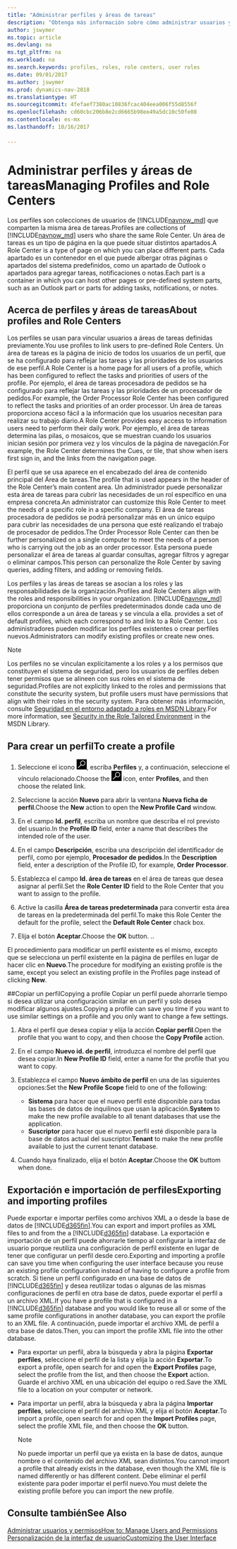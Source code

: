 ```yaml
---
title: "Administrar perfiles y áreas de tareas"
description: "Obtenga más información sobre cómo administrar usuarios y áreas de tareas en Dynamics NAV."
author: jswymer
ms.topic: article
ms.devlang: na
ms.tgt_pltfrm: na
ms.workload: na
ms.search.keywords: profiles, roles, role centers, user roles
ms.date: 09/01/2017
ms.author: jswymer
ms.prod: dynamics-nav-2018
ms.translationtype: HT
ms.sourcegitcommit: 4fefaef7380ac10836fcac404eea006f55d8556f
ms.openlocfilehash: cd60cbc206b8e2cd6665b98ee49a5dc10c50fe08
ms.contentlocale: es-mx
ms.lasthandoff: 10/16/2017

---
```

# <a name="managing-profiles-and-role-centers"></a><span data-ttu-id="292e5-103">Administrar perfiles y áreas de tareas</span><span class="sxs-lookup"><span data-stu-id="292e5-103">Managing Profiles and Role Centers</span></span>
<span data-ttu-id="292e5-104">Los perfiles son colecciones de usuarios de [!INCLUDE[navnow_md](includes/navnow_md.md)] que comparten la misma área de tareas.</span><span class="sxs-lookup"><span data-stu-id="292e5-104">Profiles are collections of [!INCLUDE[navnow_md](includes/navnow_md.md)] users who share the same Role Center.</span></span> <span data-ttu-id="292e5-105">Un área de tareas es un tipo de página en la que puede situar distintos apartados.</span><span class="sxs-lookup"><span data-stu-id="292e5-105">A Role Center is a type of page on which you can place different parts.</span></span> <span data-ttu-id="292e5-106">Cada apartado es un contenedor en el que puede albergar otras páginas o apartados del sistema predefinidos, como un apartado de Outlook o apartados para agregar tareas, notificaciones o notas.</span><span class="sxs-lookup"><span data-stu-id="292e5-106">Each part is a container in which you can host other pages or pre-defined system parts, such as an Outlook part or parts for adding tasks, notifications, or notes.</span></span>  

## <a name="about-profiles-and-role-centers"></a><span data-ttu-id="292e5-107">Acerca de perfiles y áreas de tareas</span><span class="sxs-lookup"><span data-stu-id="292e5-107">About profiles and Role Centers</span></span>
<span data-ttu-id="292e5-108">Los perfiles se usan para vincular usuarios a áreas de tareas definidas previamente.</span><span class="sxs-lookup"><span data-stu-id="292e5-108">You use profiles to link users to pre-defined Role Centers.</span></span> <span data-ttu-id="292e5-109">Un área de tareas es la página de inicio de todos los usuarios de un perfil, que se ha configurado para reflejar las tareas y las prioridades de los usuarios de ese perfil.</span><span class="sxs-lookup"><span data-stu-id="292e5-109">A Role Center is a home page for all users of a profile, which has been configured to reflect the tasks and priorities of users of the profile.</span></span> <span data-ttu-id="292e5-110">Por ejemplo, el área de tareas procesadora de pedidos se ha configurado para reflejar las tareas y las prioridades de un procesador de pedidos.</span><span class="sxs-lookup"><span data-stu-id="292e5-110">For example, the Order Processor Role Center has been configured to reflect the tasks and priorities of an order processor.</span></span> <span data-ttu-id="292e5-111">Un área de tareas proporciona acceso fácil a la información que los usuarios necesitan para realizar su trabajo diario.</span><span class="sxs-lookup"><span data-stu-id="292e5-111">A Role Center provides easy access to information users need to perform their daily work.</span></span> <span data-ttu-id="292e5-112">Por ejemplo, el área de tareas determina las pilas, o mosaicos, que se muestran cuando los usuarios inician sesión por primera vez y los vínculos de la página de navegación.</span><span class="sxs-lookup"><span data-stu-id="292e5-112">For example, the Role Center determines the Cues, or tile, that show when isers first sign in, and the links from the navigation page.</span></span>

<span data-ttu-id="292e5-113">El perfil que se usa aparece en el encabezado del área de contenido principal del Área de tareas.</span><span class="sxs-lookup"><span data-stu-id="292e5-113">The profile that is used appears in the header of the Role Center’s main content area.</span></span> <span data-ttu-id="292e5-114">Un administrador puede personalizar esta área de tareas para cubrir las necesidades de un rol específico en una empresa concreta.</span><span class="sxs-lookup"><span data-stu-id="292e5-114">An administrator can customize this Role Center to meet the needs of a specific role in a specific company.</span></span> <span data-ttu-id="292e5-115">El área de tareas procesadora de pedidos se podrá personalizar más en un único equipo para cubrir las necesidades de una persona que esté realizando el trabajo de procesador de pedidos.</span><span class="sxs-lookup"><span data-stu-id="292e5-115">The Order Processor Role Center can then be further personalized on a single computer to meet the needs of a person who is carrying out the job as an order processor.</span></span> <span data-ttu-id="292e5-116">Esta persona puede personalizar el área de tareas al guardar consultas, agregar filtros y agregar o eliminar campos.</span><span class="sxs-lookup"><span data-stu-id="292e5-116">This person can personalize the Role Center by saving queries, adding filters, and adding or removing fields.</span></span>

<span data-ttu-id="292e5-117">Los perfiles y las áreas de tareas se asocian a los roles y las responsabilidades de la organización.</span><span class="sxs-lookup"><span data-stu-id="292e5-117">Profiles and Role Centers align with the roles and responsibilities in your organization.</span></span> [!INCLUDE[navnow_md](includes/navnow_md.md)]<span data-ttu-id="292e5-118"> proporciona un conjunto de perfiles predeterminados donde cada uno de ellos corresponde a un área de tareas y se vincula a ella.</span><span class="sxs-lookup"><span data-stu-id="292e5-118"> provides a set of default profiles, which each correspond to and link to a Role Center.</span></span> <span data-ttu-id="292e5-119">Los administradores pueden modificar los perfiles existentes o crear perfiles nuevos.</span><span class="sxs-lookup"><span data-stu-id="292e5-119">Administrators can modify existing profiles or create new ones.</span></span>  
  
> [!NOTE]  
>  <span data-ttu-id="292e5-120">Los perfiles no se vinculan explícitamente a los roles y a los permisos que constituyen el sistema de seguridad, pero los usuarios de perfiles deben tener permisos que se alineen con sus roles en el sistema de seguridad.</span><span class="sxs-lookup"><span data-stu-id="292e5-120">Profiles are not explicitly linked to the roles and permissions that constitute the security system, but profile users must have permissions that align with their roles in the security system.</span></span> <span data-ttu-id="292e5-121">Para obtener más información, consulte [Seguridad en el entorno adaptado a roles en MSDN Library](http://go.microsoft.com/fwlink?LinkId=147633).</span><span class="sxs-lookup"><span data-stu-id="292e5-121">For more information, see [Security in the Role Tailored Environment](http://go.microsoft.com/fwlink?LinkId=147633) in the MSDN Library.</span></span> 

## <a name="to-create-a-profile"></a><span data-ttu-id="292e5-122">Para crear un perfil</span><span class="sxs-lookup"><span data-stu-id="292e5-122">To create a profile</span></span>
1.  <span data-ttu-id="292e5-123">Seleccione el icono ![Buscar página o informe](media/ui-search/search_small.png "icono Buscar página o informe"), escriba **Perfiles** y, a continuación, seleccione el vínculo relacionado.</span><span class="sxs-lookup"><span data-stu-id="292e5-123">Choose the ![Search for Page or Report](media/ui-search/search_small.png "Search for Page or Report icon") icon, enter **Profiles**, and then choose the related link.</span></span>  
  
2.  <span data-ttu-id="292e5-124">Seleccione la acción **Nuevo** para abrir la ventana **Nueva ficha de perfil**.</span><span class="sxs-lookup"><span data-stu-id="292e5-124">Choose the **New** action to open the **New Profile Card** window.</span></span>  
  
3.  <span data-ttu-id="292e5-125">En el campo **Id. perfil**, escriba un nombre que describa el rol previsto del usuario.</span><span class="sxs-lookup"><span data-stu-id="292e5-125">In the **Profile ID** field, enter a name that describes the intended role of the user.</span></span>  
  
4.  <span data-ttu-id="292e5-126">En el campo **Descripción**, escriba una descripción del identificador de perfil, como por ejemplo, **Procesador de pedidos**.</span><span class="sxs-lookup"><span data-stu-id="292e5-126">In the **Description** field, enter a description of the Profile ID, for example, **Order Processor**.</span></span>  
  
5.  <span data-ttu-id="292e5-127">Establezca el campo **Id. área de tareas** en el área de tareas que desea asignar al perfil.</span><span class="sxs-lookup"><span data-stu-id="292e5-127">Set the **Role Center ID** field to the Role Center that you want to assign to the profile.</span></span>  
  
6.  <span data-ttu-id="292e5-128">Active la casilla **Área de tareas predeterminada** para convertir esta área de tareas en la predeterminada del perfil.</span><span class="sxs-lookup"><span data-stu-id="292e5-128">To make this Role Center the default for the profile, select the **Default Role Center** chack box.</span></span>  
  
7.  <span data-ttu-id="292e5-129">Elija el botón **Aceptar**.</span><span class="sxs-lookup"><span data-stu-id="292e5-129">Choose the **OK** button.</span></span> <span data-ttu-id="292e5-130">.</span><span class="sxs-lookup"><span data-stu-id="292e5-130">.</span></span>  
  
<span data-ttu-id="292e5-131">El procedimiento para modificar un perfil existente es el mismo, excepto que se selecciona un perfil existente en la página de perfiles en lugar de hacer clic en **Nuevo**.</span><span class="sxs-lookup"><span data-stu-id="292e5-131">The procedure for modifying an existing profile is the same, except you select an existing profile in the Profiles page instead of clicking **New**.</span></span>  


##<a name="copying-a-profile"></a><span data-ttu-id="292e5-132">Copiar un perfil</span><span class="sxs-lookup"><span data-stu-id="292e5-132">Copying a profile</span></span> 
<span data-ttu-id="292e5-133">Copiar un perfil puede ahorrarle tiempo si desea utilizar una configuración similar en un perfil y solo desea modificar algunos ajustes.</span><span class="sxs-lookup"><span data-stu-id="292e5-133">Copying a profile can save you time if you want to use similar settings on a profile and you only want to change a few settings.</span></span>

1.  <span data-ttu-id="292e5-134">Abra el perfil que desea copiar y elija la acción **Copiar perfil**.</span><span class="sxs-lookup"><span data-stu-id="292e5-134">Open the profile that you want to copy, and then choose the **Copy Profile** action.</span></span>

2.  <span data-ttu-id="292e5-135">En el campo **Nuevo id. de perfil**, introduzca el nombre del perfil que desea copiar.</span><span class="sxs-lookup"><span data-stu-id="292e5-135">In **New Profile ID** field, enter a name for the profile that you want to copy.</span></span> 

3.  <span data-ttu-id="292e5-136">Establezca el campo **Nuevo ámbito de perfil** en una de las siguientes opciones:</span><span class="sxs-lookup"><span data-stu-id="292e5-136">Set the **New Profile Scope** field to one of the following:</span></span>

    - <span data-ttu-id="292e5-137">**Sistema** para hacer que el nuevo perfil esté disponible para todas las bases de datos de inquilinos que usan la aplicación.</span><span class="sxs-lookup"><span data-stu-id="292e5-137">**System** to make the new profile available to all tenant databases that use the application.</span></span>
    - <span data-ttu-id="292e5-138">**Suscriptor** para hacer que el nuevo perfil esté disponible para la base de datos actual del suscriptor.</span><span class="sxs-lookup"><span data-stu-id="292e5-138">**Tenant** to make the new profile available to just the current tenant database.</span></span> 
4. <span data-ttu-id="292e5-139">Cuando haya finalizado, elija el botón **Aceptar**.</span><span class="sxs-lookup"><span data-stu-id="292e5-139">Choose the **OK** buttom when done.</span></span>

## <span data-ttu-id="292e5-140"><a name="ExportImportProfile"></a>Exportación e importación de perfiles</span><span class="sxs-lookup"><span data-stu-id="292e5-140"><a name="ExportImportProfile"></a>Exporting and importing profiles</span></span>

<span data-ttu-id="292e5-141">Puede exportar e importar perfiles como archivos XML a o desde la base de datos de [!INCLUDE[d365fin](includes/d365fin_md.md)].</span><span class="sxs-lookup"><span data-stu-id="292e5-141">You can export and import profiles as XML files to and from the a [!INCLUDE[d365fin](includes/d365fin_md.md)] database.</span></span> <span data-ttu-id="292e5-142">La exportación e importación de un perfil puede ahorrarle tiempo al configurar la interfaz de usuario porque reutiliza una configuración de perfil existente en lugar de tener que configurar un perfil desde cero.</span><span class="sxs-lookup"><span data-stu-id="292e5-142">Exporting and importing a profile can save you time when configuring the user interface because you reuse an existing profile configuration instead of having to configure a profile from scratch.</span></span> <span data-ttu-id="292e5-143">Si tiene un perfil configurado en una base de datos de [!INCLUDE[d365fin](includes/d365fin_md.md)] y desea reutilizar todas o algunas de las mismas configuraciones de perfil en otra base de datos, puede exportar el perfil a un archivo XML.</span><span class="sxs-lookup"><span data-stu-id="292e5-143">If you have a profile that is configured in a [!INCLUDE[d365fin](includes/d365fin_md.md)] database and you would like to reuse all or some of the same profile configurations in another database, you can export the profile to an XML file.</span></span> <span data-ttu-id="292e5-144">A continuación, puede importar el archivo XML de perfil a otra base de datos.</span><span class="sxs-lookup"><span data-stu-id="292e5-144">Then, you can import the profile XML file into the other database.</span></span>

-   <span data-ttu-id="292e5-145">Para exportar un perfil, abra la búsqueda y abra la página **Exportar perfiles**, seleccione el perfil de la lista y elija la acción **Exportar**.</span><span class="sxs-lookup"><span data-stu-id="292e5-145">To export a profile, open search for and open the **Export Profiles** page, select the profile from the list, and then choose the **Export** action.</span></span> <span data-ttu-id="292e5-146">Guarde el archivo XML en una ubicación del equipo o red.</span><span class="sxs-lookup"><span data-stu-id="292e5-146">Save the XML file to a location on your computer or network.</span></span> 
  
-   <span data-ttu-id="292e5-147">Para importar un perfil, abra la búsqueda y abra la página **Importar perfiles**, seleccione el perfil del archivo XML y elija el botón **Aceptar**.</span><span class="sxs-lookup"><span data-stu-id="292e5-147">To import a profile, open search for and open the **Import Profiles** page, select the profile XML file, and then choose the **OK** button.</span></span> 

    > [!NOTE]  
    >  <span data-ttu-id="292e5-148">No puede importar un perfil que ya exista en la base de datos, aunque nombre o el contenido del archivo XML sean distintos.</span><span class="sxs-lookup"><span data-stu-id="292e5-148">You cannot import a profile that already exists in the database, even though the XML file is named differently or has different content.</span></span> <span data-ttu-id="292e5-149">Debe eliminar el perfil existente para poder importar el perfil nuevo.</span><span class="sxs-lookup"><span data-stu-id="292e5-149">You must delete the existing profile before you can import the new profile.</span></span> 



## <a name="see-also"></a><span data-ttu-id="292e5-150">Consulte también</span><span class="sxs-lookup"><span data-stu-id="292e5-150">See Also</span></span>  
[<span data-ttu-id="292e5-151">Administrar usuarios y permisos</span><span class="sxs-lookup"><span data-stu-id="292e5-151">How to: Manage Users and Permissions</span></span>](ui-how-users-permissions.md)  
[<span data-ttu-id="292e5-152">Personalización de la interfaz de usuario</span><span class="sxs-lookup"><span data-stu-id="292e5-152">Customizing the User Interface</span></span>](ui-customizing-overview.md)   
<!--[Security Overview](../Security%20Overview.md)-->

